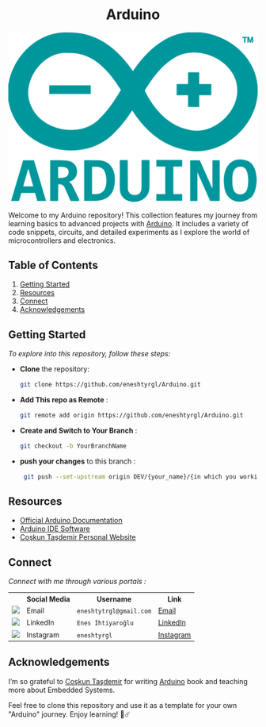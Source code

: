 <div align="center">
<h1>Arduino</h1>
</div>

![Arduino Logo](logo.png)

Welcome to my Arduino repository! This collection features my journey from learning basics to advanced projects with [Arduino](http://arduino.cc/). It includes a variety of code snippets, circuits, and detailed experiments as I explore the world of microcontrollers and electronics.

## Table of Contents

1. [Getting Started](#getting-started)
2. [Resources](#resources)
3. [Connect](#connect)
4. [Acknowledgements](#acknowledgements)

## Getting Started

_To explore into this repository, follow these steps:_

- **Clone** the repository:

   ```bash
   git clone https://github.com/eneshtyrgl/Arduino.git
- **Add This repo as Remote**  :

   ```bash
   git remote add origin https://github.com/eneshtyrgl/Arduino.git

- **Create and Switch to Your Branch** :

   ```bash
   git checkout -b YourBranchName

- **push your changes** to this branch :

   ```bash
    git push --set-upstream origin DEV/{your_name}/{in which you working on}

## Resources

* [Official Arduino Documentation](https://docs.arduino.cc/)
* [Arduino IDE Software](https://www.arduino.cc/en/software)
* [Coşkun Taşdemir Personal Website](https://coskuntasdemir.com/)

## Connect

_Connect with me through various portals :_

<table>
  <tr>
    <th></th>
    <th>Social Media</th>
    <th>Username</th>
    <th>Link</th>
  </tr>
  <tr>
    <td><img src="https://cdn4.iconfinder.com/data/icons/social-media-logos-6/512/112-gmail_email_mail-512.png" width="20" /></td>
    <td>Email</td>
    <td><code>eneshtytrgl@gmail.com</code></td>
    <td><a href="mailto:eneshtyrgl@gmail.com" target="_blank">Email</a></td>
  </tr>
  <tr>
    <td><img src="https://upload.wikimedia.org/wikipedia/commons/thumb/c/ca/LinkedIn_logo_initials.png/480px-LinkedIn_logo_initials.png" width="20" /></td>
    <td>LinkedIn</td>
    <td><code>Enes İhtiyaroğlu</code></td>
    <td><a href="https://www.linkedin.com/in/enes-ihtiyaro%C4%9Flu/" target="_blank">LinkedIn</a></td>
  </tr>
  <tr>
    <td><img src="https://upload.wikimedia.org/wikipedia/commons/thumb/a/a5/Instagram_icon.png/600px-Instagram_icon.png" width="20" /></td>
    <td>Instagram</td>
    <td><code>eneshtyrgl</code></td>
    <td><a href="https://www.instagram.com/eneshtyrgl/" target="_blank">Instagram</a></td>
  </tr>
</table>

## Acknowledgements

I’m so grateful to [Coşkun Taşdemir](https://github.com/ctasdemir) for writing [Arduino](https://coskuntasdemir.com/gomulu-sistemler/arduino-kitabim-satisa-cikti.html) book and teaching more about Embedded Systems.

Feel free to clone this repository and use it as a template for your own "Arduino" journey. Enjoy learning!
🤖☄️